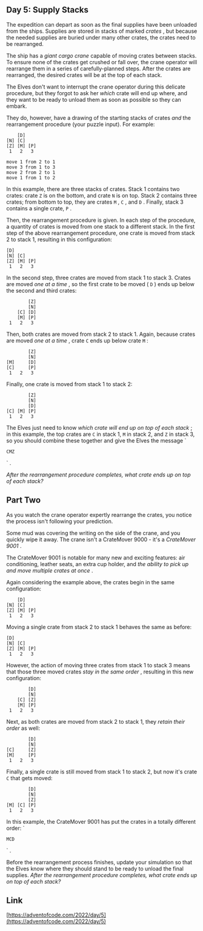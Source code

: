 ## Day 5: Supply Stacks

The expedition can depart as soon as the final supplies have been unloaded from the ships. Supplies are stored in stacks of marked
_crates_
, but because the needed supplies are buried under many other crates, the crates need to be rearranged.

The ship has a
_giant cargo crane_
capable of moving crates between stacks. To ensure none of the crates get crushed or fall over, the crane operator will rearrange them in a series of carefully-planned steps. After the crates are rearranged, the desired crates will be at the top of each stack.

The Elves don't want to interrupt the crane operator during this delicate procedure, but they forgot to ask her
_which_
crate will end up where, and they want to be ready to unload them as soon as possible so they can embark.

They do, however, have a drawing of the starting stacks of crates
_and_
the rearrangement procedure (your puzzle input). For example:

```
    [D]
[N] [C]
[Z] [M] [P]
 1   2   3

move 1 from 2 to 1
move 3 from 1 to 3
move 2 from 2 to 1
move 1 from 1 to 2

```

In this example, there are three stacks of crates. Stack 1 contains two crates: crate
`Z`
is on the bottom, and crate
`N`
is on top. Stack 2 contains three crates; from bottom to top, they are crates
`M`
,
`C`
, and
`D`
. Finally, stack 3 contains a single crate,
`P`
.

Then, the rearrangement procedure is given. In each step of the procedure, a quantity of crates is moved from one stack to a different stack. In the first step of the above rearrangement procedure, one crate is moved from stack 2 to stack 1, resulting in this configuration:

```
[D]
[N] [C]
[Z] [M] [P]
 1   2   3

```

In the second step, three crates are moved from stack 1 to stack 3. Crates are moved
_one at a time_
, so the first crate to be moved (
`D`
) ends up below the second and third crates:

```
        [Z]
        [N]
    [C] [D]
    [M] [P]
 1   2   3

```

Then, both crates are moved from stack 2 to stack 1. Again, because crates are moved
_one at a time_
, crate
`C`
ends up below crate
`M`
:

```
        [Z]
        [N]
[M]     [D]
[C]     [P]
 1   2   3

```

Finally, one crate is moved from stack 1 to stack 2:

```
        [Z]
        [N]
        [D]
[C] [M] [P]
 1   2   3

```

The Elves just need to know
_which crate will end up on top of each stack_
; in this example, the top crates are
`C`
in stack 1,
`M`
in stack 2, and
`Z`
in stack 3, so you should combine these together and give the Elves the message
`

    CMZ

`
.

_After the rearrangement procedure completes, what crate ends up on top of each stack?_

## Part Two

As you watch the crane operator expertly rearrange the crates, you notice the process isn't following your prediction.

Some mud was covering the writing on the side of the crane, and you quickly wipe it away. The crane isn't a CrateMover 9000 - it's a
_CrateMover 9001_
.

The CrateMover 9001 is notable for many new and exciting features: air conditioning, leather seats, an extra cup holder, and
_the ability to pick up and move multiple crates at once_
.

Again considering the example above, the crates begin in the same configuration:

```
    [D]
[N] [C]
[Z] [M] [P]
 1   2   3

```

Moving a single crate from stack 2 to stack 1 behaves the same as before:

```
[D]
[N] [C]
[Z] [M] [P]
 1   2   3

```

However, the action of moving three crates from stack 1 to stack 3 means that those three moved crates
_stay in the same order_
, resulting in this new configuration:

```
        [D]
        [N]
    [C] [Z]
    [M] [P]
 1   2   3

```

Next, as both crates are moved from stack 2 to stack 1, they
_retain their order_
as well:

```
        [D]
        [N]
[C]     [Z]
[M]     [P]
 1   2   3

```

Finally, a single crate is still moved from stack 1 to stack 2, but now it's crate
`C`
that gets moved:

```
        [D]
        [N]
        [Z]
[M] [C] [P]
 1   2   3

```

In this example, the CrateMover 9001 has put the crates in a totally different order:
`

    MCD

`
.

Before the rearrangement process finishes, update your simulation so that the Elves know where they should stand to be ready to unload the final supplies.
_After the rearrangement procedure completes, what crate ends up on top of each stack?_

## Link

[https://adventofcode.com/2022/day/5](https://adventofcode.com/2022/day/5)
